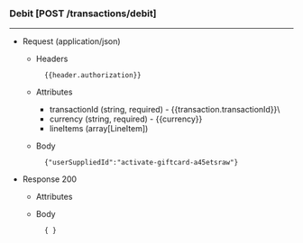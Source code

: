### Debit [POST /transactions/debit]
---
+ Request (application/json)
    + Headers
    
            {{header.authorization}}

    + Attributes
        + transactionId (string, required) - {{transaction.transactionId}}\
        + currency (string, required) - {{currency}}
        + lineItems (array[LineItem])
        
    + Body 
    
            {"userSuppliedId":"activate-giftcard-a45etsraw"}
    
+ Response 200
    + Attributes

    + Body
    
            { }